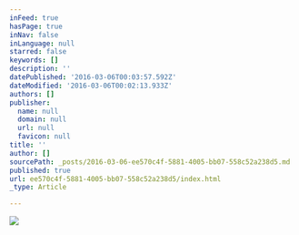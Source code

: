 ```yaml
---
inFeed: true
hasPage: true
inNav: false
inLanguage: null
starred: false
keywords: []
description: ''
datePublished: '2016-03-06T00:03:57.592Z'
dateModified: '2016-03-06T00:02:13.933Z'
authors: []
publisher:
  name: null
  domain: null
  url: null
  favicon: null
title: ''
author: []
sourcePath: _posts/2016-03-06-ee570c4f-5881-4005-bb07-558c52a238d5.md
published: true
url: ee570c4f-5881-4005-bb07-558c52a238d5/index.html
_type: Article

---
```

![](https://the-grid-user-content.s3-us-west-2.amazonaws.com/f29c18f7-87fe-465b-a59c-a6d9f3c7d043.png)